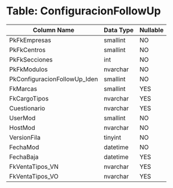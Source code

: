 # Table: ConfiguracionFollowUp

| Column Name | Data Type | Nullable |
|-------------|-----------|----------|
| PkFkEmpresas | smallint | NO |
| PkFkCentros | smallint | NO |
| PkFkSecciones | int | NO |
| PkFkModulos | nvarchar | NO |
| PkConfiguracionFollowUp_Iden | smallint | NO |
| FkMarcas | smallint | YES |
| FkCargoTipos | nvarchar | YES |
| Cuestionario | nvarchar | YES |
| UserMod | smallint | NO |
| HostMod | nvarchar | NO |
| VersionFila | tinyint | NO |
| FechaMod | datetime | NO |
| FechaBaja | datetime | YES |
| FkVentaTipos_VN | nvarchar | YES |
| FkVentaTipos_VO | nvarchar | YES |
